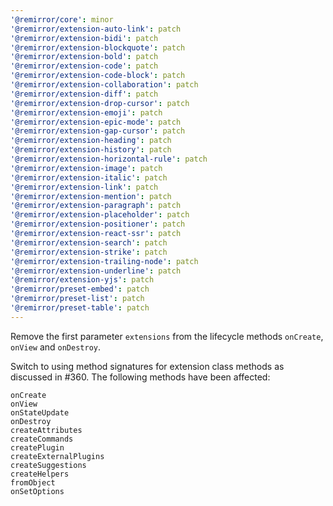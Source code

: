 ```yaml
---
'@remirror/core': minor
'@remirror/extension-auto-link': patch
'@remirror/extension-bidi': patch
'@remirror/extension-blockquote': patch
'@remirror/extension-bold': patch
'@remirror/extension-code': patch
'@remirror/extension-code-block': patch
'@remirror/extension-collaboration': patch
'@remirror/extension-diff': patch
'@remirror/extension-drop-cursor': patch
'@remirror/extension-emoji': patch
'@remirror/extension-epic-mode': patch
'@remirror/extension-gap-cursor': patch
'@remirror/extension-heading': patch
'@remirror/extension-history': patch
'@remirror/extension-horizontal-rule': patch
'@remirror/extension-image': patch
'@remirror/extension-italic': patch
'@remirror/extension-link': patch
'@remirror/extension-mention': patch
'@remirror/extension-paragraph': patch
'@remirror/extension-placeholder': patch
'@remirror/extension-positioner': patch
'@remirror/extension-react-ssr': patch
'@remirror/extension-search': patch
'@remirror/extension-strike': patch
'@remirror/extension-trailing-node': patch
'@remirror/extension-underline': patch
'@remirror/extension-yjs': patch
'@remirror/preset-embed': patch
'@remirror/preset-list': patch
'@remirror/preset-table': patch
---
```


Remove the first parameter `extensions` from the lifecycle methods `onCreate`, `onView` and `onDestroy`.

Switch to using method signatures for extension class methods as discussed in #360. The following methods have been affected:

```
onCreate
onView
onStateUpdate
onDestroy
createAttributes
createCommands
createPlugin
createExternalPlugins
createSuggestions
createHelpers
fromObject
onSetOptions
```
